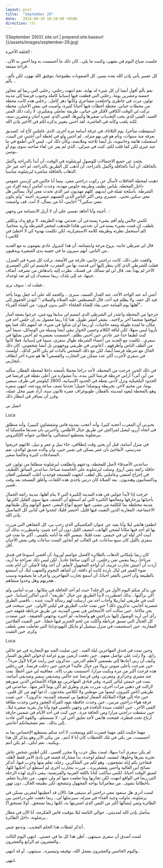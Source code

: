 ```yaml
---
layout: post
title:  "September 29"
date:   2016-09-29 18:28:00 +0100
direction: rtl
---
```


![September 29]({{ site.url | prepend:site.baseurl }}/assets/images/september-29.jpg)

الحلقة الأخيرة :

جلست صباح اليوم في مقهى، وكتبت ما يلي.. كان ذلك ما أحسست به وما أحس به الآن.. قراءة ممتعة.

كل عسير يأتي بإذن الله بعده يسير، كل الصعوبات بطموحنا، بتوفيق الله تهون، لكن بألم.. بألم ..

نعم بألم أقول أيضا أن كل شيء له نهاية، نعم انتهت رحلتي، رحلتي التي ربما لم تتجاوز خمسة وعشرين يوما، رحلتي التي قطعت فيها إسبانيا كاملة وجنوب فرنسا إلى مدينة تولوز، مرت في خاطري واختلجت مشاعري وكأنها دهر كامل.. رحلتي هذه كانت محطة من محطات حياتي، محطة أخطأت فيها أحيانا كثيرة، وأصبت في بعض الأحيان، محطة تركت لي الوقت الكافي لأفكر في حياتي، طريقة تعاملي وتفكيري، لا زلت ذلك الفتى العنيد، الفتى الذي يحب التحديات صغيرها وكبيرها، الفتى الذي عمره اثنان وعشرين سنة، لكنه يلعب وكأنه في العاشرة. لقد أحس بتغيير يذكره لكم في الأخير بإذن الله.

استيقظت متأخرا، يوم الثلاثاء، في غرفة أسامة مرة أخرى، الذي عاملني كأخ له، كصديق يعرفه منذ سنوات، ونام هو في بهو منزله.. لم أحس ولو في لحظة أني أجنبي عن البيت، استعملت هاتفه وحاسوبه، بل أيضا ثلاجته وملابسه، وكأن ذلك لي.. ليس لأني أطمع في ما عند غيري لكن كما قلت لكم، كنت في منزلي.. الذي لم يمر عن لقاء صاحبه سوى يوم أو يومين..

بحثت عن جميع الاحتمالات للوصول لبرشلونة في الوقت، أن أبدأ بالدراجة وأكمل بالحافلة، أن أبدأ بالحافلة وأكمل بالدراجة، أن أذهب كل الطريق بالدراجة، لم أجد غير حل الذهاب بالحافلة مباشرة لبرشلونة مناسبا.

ذهبت لمحطة الحافلات لأسأل عن ركوب دراجتي معي، بينما أنا جالس في كرسي عمومي داخل المحطة، بلباس نظيف وطريقة جلوس مهذبة، وجدت أمامي أربعة أفراد من الشرطة، بأسلحة ثقيلة في أيديهم، كلهم مهذبون غير الذي تحدث معي أولا، يسألني هل معي سكين تحتي.. عنصري ومن أكثر الناس الذين التقيتهم عنصرية، أجبته "ولم يكون معي سكين؟" أجابني، أنا من يسأل، لا أنت، قف واصمت.

أجبته وأنا أجاهد نفسي على أن لا أزيل الابتسامة من وجهي.. :

_لكنني جالس ولم أقم بشيء يستدعي أن تحدثني بهذه الطريقة. لا ترفع يدك وتكلم بلطف، إن قمت بشيء يستدعي أن تحدثني هكذا فلنذهب لمخفر الشرطة وأريد محاميا. (لم أستحمل نظرته وطريقة كلامه الاستفزازية، لكن تكلمت بهدوء كي لا أخطئ في كلامي.)

قال لي شرطي جانبه، بروح مرحة وابتسامة، أن هذا كنترول عادي يقومون به مع العديد من الناس، أنهم سيرون ما في حقيبة يدي الصغيرة ويذهبون..

وافقت على ذلك، كانت دراجتي جانبي، فارغة من الأمتعة، تركت كل شيء في المنزل، فقلت للشرطي الذي كان ينظر إليها أني قدمت بها من المغرب، فابتسم لي لكن العنصري الآخر لم يهدأ بعد، قال لي لم نسألك عن قصتك، نظرت إليه باندهاش من تصرفه، أضاف حينها، عد إلى بلدك، ربما سنعيدك إن لم تعد لوحدك.

فقلت له : سوف نرى..

أعني أنه عند الواحد الأحد، عند العدل الصمد، سنرى .. والحمد لله على أنه جعل يوما يأخذ فيه كل حقه، ولا يظلم فيه أحد، قال المصطفى عليه الصلاة والسلام :" لتؤدن الحقوق إلى أهلها يوم القيامة حتى يقاد للشاة الجلحاء -التي بدون قرون- من الشاة القرناء"..

خرجوا من المحطة واعتذر لي الشرطي الذي ابتسم لي سابقا وودعني، خرجوا بضعة أمتار ليوقفوا شخصا آخر بزلاجته.. بشعر أشقر طويل. هذا إذا ربما معمول به، إن جلس أحد في مكان ما لمدة طويلة ومعه حاجيات، أو ربما أو إن شكوا في شيء، قد أتفهم ذلك فما يقع بأروبا ليس سهلا، لكن لباقة الكلام وحسن الحوار تبقى أيضا وسيلة من الوسائل، سيما أني كنت لطيفا جدا غير عادتي حين أحس بظلم.. أحسست بعنصرية لم أحس بمثلها في سفري.. تكلمت مع العديد من أعضاء الشرطة طوال سفري، سيما في إسبانيا، فعلا كانوا من ألطف الناس وأظرفهم ، أعانوني في طريقي ووجهوني بل أيضا شجعوني. كان ذلك الحال مع شرطة فرنسا أيضا، لكن مع ذلك الشخص بالذات لم يكن الأمر كذلك.. أولست في سفري لأجرب أكثر عدد ممكن من التجارب والقصص؟ ها هو شيء آخر انظاف لتجاربي..

في ذلك الحين خرجت من المحطة، لأجد دراجا محملا بأمتعته داخلا لمحطة القطار، سألته من أين أتى؟ أراني خريطة فرنسا التي بيده، بدأ مشواره من أعلى نقطة في فرنسا في الحدود البلجيكية ونزل لأدنى نقطة في الحدود الإسبانية، 2800 كيلومتر في ظرف سبعين يوما، من مخيم لآخر، بخريطة وبوصلة! جميل! تحدثنا نصف ساعة وودعته، انتهى سفره وهو بالمحطة ليعود لمدينته بالقطار، طوبوغراف عمره ثلاثون سنة، أراد تغيير محل عمله، وقرر أن يسافر في انتظار ذلك.

اتصل بي

Luca

يخبرني أن المغرب أعجبه كثيرا، وأنه أعجب بمدينة فاس وشفشاون كثيييرا، وأنه منطلق في اتجاه آزرو، ليصل لمراكش عن طريق جبال الأطلس. وأخبرني بأن صديقا مكسيكيا له ببرشلونة يستطيع استقبالي، وأعطاني عنوانه الإلكتروني.

في منزل أسامة، قبل أن يحين وقت إنطلاقي، جاء نبيل و عمر و نبيل، ثلاثتهم خريجوا مدرستي، لأتفاجئ بأن عمر يسكن في نفس حيي، وأن والده صديق لوالدي، نعم المصادفات كثيرة وعالمنا صغير..

ساعدني الأصدقاء لأصل للمحطة، ودعتهم وانطلقت لبرشلونة منطلقا من تولوز، في حافلة رائعة بثمن أروع. وصلت لبرشلونة على الخامسة صباحا، ساعدني السائق اللطيف في إخراج أمتعتي وعاملني بكل لطف، اتجهت للمسجد فوجدت أغلب المصلين أفغان وباكستانيون وهنديون.. بعد الصلاة كان درس بإحدى هذه اللغات، وأغلق المسجد بعد وقت قصير..

خرجت إذا لأبدأ جولتي في هذه المدينة الكبيرة التي لا ينام أهلها، مدينة رائعة الجمال بأحيائها وزخارفها ومعالمها الكثيرة التي لم أستطع أن أكتشف منها سوى القليل لكثرتها. مدينة مختلطة بما للكلمة من معنى، فيها جميع أنواع البشر، جميع ألوانهم وكل طبقاتهم الاجتماعية، المغاربة الذين التقيت فيها قليل. أختصر قليلا، لتجدوا في كتابي كل التفاصيل بإذن الله.

انطفئ هاتفي ليلا وأنا بعيد عن عنوان المكسيكي الذي رحب بي، كل المقاهي التي مررت بها لم أجد فيها مكانا لشحن الهاتف، انتصف الليل دون أن أجد شيئ، واضطررت بذلك أن أبيت آخر ليلة لي في خيمتي. نمت قليلا، بتيسير الله ما أنامه يكفيني.. أكثر ما نمت في سفري بالليل كان سبع ساعات، في الغالب لم أتجاوز الست ساعات وفي بعض الأحيان أقل.

كان ربما بإمكاني الذهاب بالطائرة لأفضل عواصم أوروبا، أن أقضي أسبوعا في فندق مرتاحا، ربما بنفس ثمن رحلتي.. أن أكون سائحا عاديا.. لكن ليس ذلك صراحة ما أريد، أردت أن أعيش تجارب غريبة، أن أواجه المجهول لأتعلم، أن أجد وقتا لأتفكر، أن أنام تحت ضوء القمر في ليال باردة كانت أو دافئة، أن أشاهد النجوم والشهب ليلا، أن أستمتع بالطبيعة وأن أحس بالفقر أحيانا، أن أسمع تجارب المهاجرين وأعرف ما يعيشونه وسبب هجرتهم وهل وجدوا مبتغاهم..

من يذكر منكم اليوم الأول من الرحلة؟ حيث لم أجد الحافلة في مكانها.. مرت أمامي ولم أكن براكبها.. بذلك اضطررت لأبدأ الطريق من جبال "طريفة"، أدني أماكن إسبانيا.. حين كنت في طريقي لماربيلا وأجاب أحد من أرسلت لهم رسالة لأبيت عنده .. بأقصى الطرق عنصرية أجابني، تذكرون ذلك؟ حين نمت جانب الطريق في ليلتي الأولى.. حين سبحت في بحر مالاغا.. حين سألت أحد الأشخاص في نفس المدينة عن طريق غرناطة فقهقه حين رآى أني أريد الوصول إليها بدراجتي هو وأصحابه، لم أخبره بوجهتي الحقيقة.. حين صعدت كل الجبال التي تسبق غرناطة وأكلت من لحم الخنزير فيها خطئا.. حين التقيت الفلاحين المغاربة، حين استحممت في منزل ميشيل أو مايكل اليهودي(ة) التي تعاملت معي بلطف وكرم. حين التقيت

Luca

وحين نمت في فندق المهاجرين ليلة العيد.. حين صليت العيد مع المغاربة في جو عائلي رائع.. ولا زلت على تواصل معهم.. حين دفعت أربعين يورو غرامة لدخولي الطريق السيار وكيف أن ربي أعادها إلي بقسمين لأتعلم الدرس.. تتذكرون حين رأيت غزلانا لأول مرة؟.. حين صرخت بأعلى صوتي نزولا من جبال عالية؟ فرحتي حين دخلت فرنسا.. في رحلتي هذه فرحت أكثر من مرة وبكيت مرارا، أحسست بقرب إلاه.. معاقبته لي حين أخطأ. نمت عند مصري وجزائري ومغربي، وفي فرنسا عند خالتي وصديقي سمير وصديقي أسامة، نمت في خيمتي ليالي كثيرة، وفي فنادق المهاجرين مع هؤلاء الأشخاص الذين صورهم لازالت في ذهني مرات أخرى، مررت بقرى وطرق لم أكن يوما لأمر منها.. ساعدني في طريقي أناس كثيرون، ليسوا من موطني ولا لكلامي يتحدثون.. أدعوا لهم من كل قلبي.. حين جاء إلي هؤلاء الملائكة الصغار ليذهبوا بي لمسجد المدينة، تذكرون؟.. حين ثقبت غرفة هواء دراجتي مرتين.. حين وجدت حافظة نقود المرأة العجوز وحين وجدت بطاقة الفتى الآخر.. حين أغلقت سيدة النافذة في وجهي بأقصى قوة وأنا مار بقرية صغيرة ليلا.. حين سقطت  دراجتي مرارا ومن الحافة مرة.. حين كنت في أحد الأيام في شمس حارقة أرتاح تحت قنطرة، ففتحت هاتفي لأجد تعليق أخي لي : لا تستسلم.. والقوة التي عادت إلي بذلك.. نعم تشجيعاتكم أعانتني..

مهما حكيت لكم، مهما فسرت لكم ووضحت، لا أحد منكم يستطيع الإحساس بما به أحسست، من بكى في تلك اللحظات كان أنا لا أنتم.. من يبكي الآن وهو يتذكر كل هذا ويكتبه.. نعم أبكي.. لم يكن أنتم..

لم يكن سفري أبدا سهلا، لست بطل حرب ولا محرر أقصى.. لكن أظنني شخص عاش تجربة بمرها وحلوها، لنفسه، ليتعلم لوحده، بدأ مشاركة قصته في بادئ الأمر فقط لأهله، فتفاجئ بكم إياه تشجعون.. وهو لكم من الشاكرين. رحلة، تعلم منها وجرب فيها، أتذكر نصائح أبي الغالية وأحس بقشعريرة... مررت بتجارب أخرى لم أستطع أن أحكيها كلها، لضيق الوقت أحيانا، لكنني سأكتب كتابا باللغة العربية والفرنسية، يبقى ذكرى لهذه الرحلة التي ربما في الواقع انتهت، لكن تجاربها وما تعلمت منها لم ولن تنتهي.. من تجاربنا نتعلم، بأخطائنا نتقوى.. من مغامراتنا نواجه المجهول ونتشجع، لكن بطبيعة الحال.. دون تهور.

لست أدري هل ستعود معي دراجتي أم ستبقى هنا..(الآن قد أعطيتها لمغربي يسكن في برشلونة، تناولت وجبة الغذاء في منزله، سيرسلها لي.. ربما دفعت على دراجتي بين الطائرة وثمن إيصالها أكثر من الثمن الذي اشتريتها به، لكنها ربما تستحق.. أولا تستحق؟)

سأصل بإذن الله لمدينتي.. حوالي الثامنة ليلا بتوقيت فاس المكرمة، أنا الآن في مطار برشلونة، داخل الطائرة..

أتذكر لقطات هذا الحلم العجيب.. وتدمع عيني..

لست أصدق أن سفري سينتهي.. أظن هذا كل ما في جعبتي.. انتهى اليوم الثالث والعشرون ثم الرابع والعشرون..

واليوم الخامس والعشرون بفضل الله، توفيقه وتيسيره.. سينتهي.. أو قد انتهى..

انتهى.
